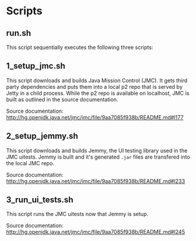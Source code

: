 # Scripts

## run.sh

This script sequentially executes the following three scripts:

## 1_setup_jmc.sh

This script downloads and builds Java Mission Control (JMC). It gets third party dependencies and puts them into a local p2 repo that is served by Jetty in a child process. While the p2 repo is available on localhost, JMC is built as outlined in the source documentation.

Source documentation: http://hg.openjdk.java.net/jmc/jmc/file/9aa7085f938b/README.md#l177

## 2_setup_jemmy.sh

This script downloads and builds Jemmy, the UI testing library used in the JMC uitests. Jemmy is built and it's generated `.jar` files are transfered into the local JMC repo.

Source documentation: http://hg.openjdk.java.net/jmc/jmc/file/9aa7085f938b/README.md#l233

## 3_run_ui_tests.sh

This script runs the JMC uitests now that Jemmy is setup.

Source documentation: http://hg.openjdk.java.net/jmc/jmc/file/9aa7085f938b/README.md#l245
